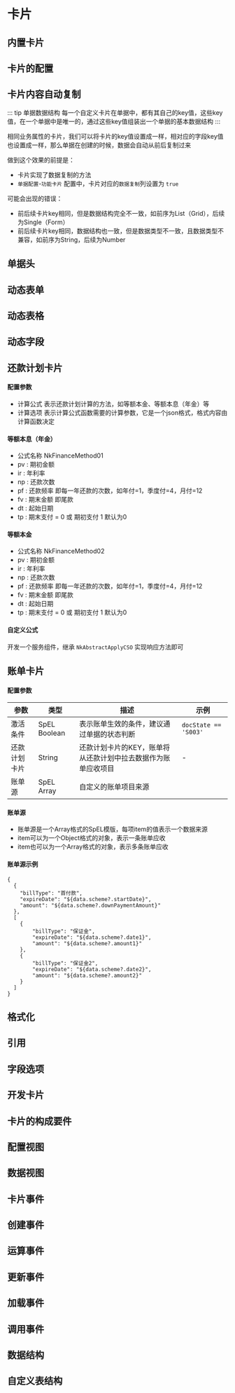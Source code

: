 
# 卡片
## 内置卡片
## 卡片的配置
## 卡片内容自动复制

::: tip 单据数据结构
每一个自定义卡片在单据中，都有其自己的key值，这些key值，在一个单据中是唯一的，通过这些key值组装出一个单据的基本数据结构
:::

相同业务属性的卡片，我们可以将卡片的key值设置成一样，相对应的字段key值也设置成一样，那么单据在创建的时候，数据会自动从前后复制过来

做到这个效果的前提是：
- 卡片实现了数据复制的方法
- `单据配置`-`功能卡片` 配置中，卡片对应的`数据复制`列设置为 `true`  

可能会出现的错误：
- 前后续卡片key相同，但是数据结构完全不一致，如前序为List（Grid），后续为Single（Form）
- 前后续卡片key相同，数据结构也一致，但是数据类型不一致，且数据类型不兼容，如前序为String，后续为Number


## 单据头
## 动态表单
## 动态表格
## 动态字段





## 还款计划卡片

#### 配置参数
- 计算公式 表示还款计划计算的方法，如等额本金、等额本息（年金）等
- 计算选项 表示计算公式函数需要的计算参数，它是一个json格式，格式内容由计算函数决定

#### 等额本息（年金）
- 公式名称 NkFinanceMethod01
- pv : 期初金额
- ir : 年利率
- np : 还款次数
- pf : 还款频率 即每一年还款的次数，如年付=1，季度付=4，月付=12
- fv : 期末金额 即尾款
- dt : 起始日期
- tp : 期末支付 = 0 或 期初支付 1 默认为0

#### 等额本金
- 公式名称 NkFinanceMethod02
- pv : 期初金额
- ir : 年利率
- np : 还款次数
- pf : 还款频率 即每一年还款的次数，如年付=1，季度付=4，月付=12
- fv : 期末金额 即尾款
- dt : 起始日期
- tp : 期末支付 = 0 或 期初支付 1 默认为0

#### 自定义公式

开发一个服务组件，继承 `NkAbstractApplyCSO` 实现响应方法即可






## 账单卡片

#### 配置参数
|参数|类型|描述|示例|
|----|----|----|----|
|激活条件|SpEL Boolean|表示账单生效的条件，建议通过单据的状态判断|`docState == 'S003'`|
|还款计划卡片|String|还款计划卡片的KEY，账单将从还款计划中拉去数据作为账单应收项目|-|
|账单源|SpEL Array|自定义的账单项目来源||

#### 账单源

- 账单源是一个Array格式的SpEL模版，每项item的值表示一个数据来源
- item可以为一个Object格式的对象，表示一条账单应收
- item也可以为一个Array格式的对象，表示多条账单应收

#### 账单源示例

```spel
{  
  {
    "billType": "首付款",
    "expireDate": "${data.scheme?.startDate}",
    "amount": "${data.scheme?.downPaymentAmount}"
  },
  [
    {
        "billType": "保证金",
        "expireDate": "${data.scheme?.date1}",
        "amount": "${data.scheme?.amount1}"
    },
    {
        "billType": "保证金2",
        "expireDate": "${data.scheme?.date2}",
        "amount": "${data.scheme?.amount2}"
    }
  ]
}

```

## 格式化
## 引用
## 字段选项
## 开发卡片
## 卡片的构成要件
## 配置视图
## 数据视图
## 卡片事件
## 创建事件
## 运算事件
## 更新事件
## 加载事件
## 调用事件
## 数据结构
## 自定义表结构